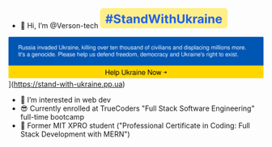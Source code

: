 - 👋    Hi, I’m @Verson-tech ![StandWithUkraine](https://raw.githubusercontent.com/vshymanskyy/StandWithUkraine/main/badges/StandWithUkraine.svg)

![Stand With Ukraine](https://raw.githubusercontent.com/vshymanskyy/StandWithUkraine/main/banner2-direct.svg)](https://stand-with-ukraine.pp.ua)
- 👀    I’m interested in web dev
- 😎    Currently enrolled at TrueCoders "Full Stack Software Engineering" full-time bootcamp
- 🌱    Former MIT XPRO student ("Professional Certificate in Coding: Full Stack Development with MERN")



